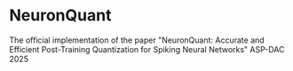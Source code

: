 # NeuronQuant
The official implementation of the paper "NeuronQuant: Accurate and Efficient Post-Training Quantization for Spiking Neural Networks" ASP-DAC 2025
